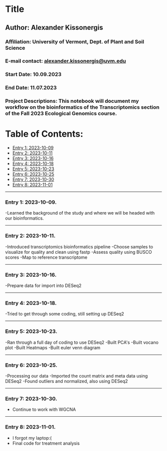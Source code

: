 # Title  

## Author: Alexander Kissonergis
### Affiliation: University of Vermont, Dept. of Plant and Soil Science
### E-mail contact: alexander.kissonergis@uvm.edu


### Start Date: 10.09.2023
### End Date: 11.07.2023
### Project Descriptions:   This notebook will document my workflow on the bioinformatics of the Transcriptomics section of the Fall 2023 Ecological Genomics course.





# Table of Contents:   
* [Entry 1: 2023-10-09](#id-section1)
* [Entry 2: 2023-10-11](#id-section2)
* [Entry 3: 2023-10-16](#id-section3)
* [Entry 4: 2023-10-18](#id-section4)
* [Entry 5: 2023-10-23](#id-section5)
* [Entry 6: 2023-10-25](#id-section6)
* [Entry 7: 2023-10-30](#id-section7)
* [Entry 8: 2023-11-01](#id-section8)




------    
<div id='id-section1'/>   


### Entry 1: 2023-10-09.   

-Learned the background of the study and where we will be headed with our bioinformatics. 

------    
<div id='id-section2'/>   

### Entry 2: 2023-10-11.  

-Introduced transcriptomics bioinformatics pipeline
-Choose samples to visualize for quality and clean using fastp
-Assess quality using BUSCO scores
-Map to reference transcriptome

------    
<div id='id-section3'/>   


### Entry 3: 2023-10-16.

-Prepare data for import into DESeq2

------    
<div id='id-section4'/>  

### Entry 4: 2023-10-18.

-Tried to get through some coding, still setting up DESeq2

------    
<div id='id-section5'/>  

### Entry 5: 2023-10-23.

-Ran through a full day of coding to use DESeq2 
-Built PCA's
-Built vocano plot
-Built Heatmaps
-Built euler venn diagram

------    
<div id='id-section6'/>  

### Entry 6: 2023-10-25.

-Processing our data
-Imported the count matrix and meta data using DESeq2
-Found outliers and normalized, also using DESeq2

------    
<div id='id-section7'/>  

### Entry 7: 2023-10-30.

- Continue to work with WGCNA

------    
<div id='id-section8'/>  

### Entry 8: 2023-11-01.

- I forgot my laptop:(
- Final code for treatment analysis




